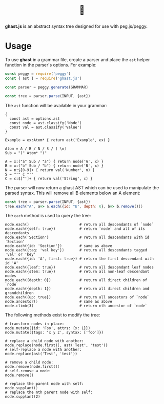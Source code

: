 # <p align="center">🏰</p>

**ghast.js** is an abstract syntax tree designed for use with peg.js/peggy.

# Usage

To use **ghast** in a grammar file, create a parser and place the `ast` helper
function in the parser's options. For example:

```javascript
const peggy = require('peggy')
const { ast } = require('ghast.js')

const parser = peggy.generate(GRAMMAR)

const tree = parser.parse(INPUT, {ast})
```

The `ast` function will be available in your grammar:

```pegjs
{
  const ast = options.ast
  const node = ast.classify('Node')
  const val = ast.classify('Value')
}

Example = ex:Atom* { return ast('Example', ex) }

Atom = A / B / N / S / [ \n]
Sub = "(" Atom* ")"

A = x:("a" Sub / "a") { return node('A', x) }
B = x:("b" Sub / "b") { return node('B', x) }
N = n:$[0-9]+ { return val('Number', n) }
S = "'" C "'"
C = c:$[^']+ { return val('String', c) }
```

The parser will now return a ghast AST which can be used to manipulate the
parsed syntax. This will remove all B elements below an A element:

```javascript
const tree = parser.parse(INPUT, {ast})
tree.each("A", a=> a.each({id: "B", depth: 0}, b=> b.remove()))
```

The `each` method is used to query the tree:

```
node.each()                       # return all descendants of `node`
node.each({self: true})           # return `node` and all of its descendants
node.each('Section')              # return all descendants with id 'Section'
node.each({id: 'Section'})        # same as above
node.each({tag: 'val key'})       # return all descendants tagged 'val' or 'key'
node.each({id: 'A', first: true}) # return the first descendant with id 'A'
node.each({leaf: true})           # return all descendant leaf nodes
node.each({stem: true})           # return all non-leaf descendant nodes
node.each({depth: 0})             # return all direct children of `node`
node.each({depth: 1})             # return all direct children and grandchildren
node.each({up: true})             # return all ancestors of `node`
node.ancestor()                   # same as above
node.climb(3)                     # return nth ancestor of `node`
```

The following methods exist to modify the tree:

```
# transform nodes in-place:
node.mutate({id: 'Foo', attrs: {x: 1}})
node.mutate({tags: 'x y z', syntax: ['foo']})

# replace a child node with another:
node.replace(node.first(), ast('Test', 'test'))
# self-replace a node with another:
node.replace(ast('Test', 'test'))

# remove a child node:
node.remove(node.first())
# self-remove a node:
node.remove()

# replace the parent node with self:
node.supplant()
# replace the nth parent node with self:
node.supplant(2)
```
